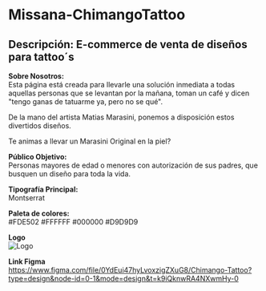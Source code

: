 # Missana-ChimangoTattoo
## Descripción: E-commerce de venta de diseños para tattoo´s


**Sobre Nosotros:**  
Esta página está creada para llevarle una solución inmediata a todas aquellas personas que se levantan por la mañana, toman un café y dicen "tengo ganas de tatuarme ya, pero no se qué". 

De la mano del artista Matias Marasini, ponemos a disposición estos divertidos diseños.

Te animas a llevar un Marasini Original en la piel?

**Público Objetivo:**  
Personas mayores de edad o menores con autorización de sus padres, que busquen un diseño para toda la vida.

**Tipografía Principal:**  
Montserrat

**Paleta de colores:**     
#FDE502
#FFFFFF
#000000
#D9D9D9

**Logo**  
![Logo](https://live.staticflickr.com/65535/52981241852_6e56520377_m.jpg "Logo")

**Link Figma**  
https://www.figma.com/file/0YdEui47hyLvoxzigZXuG8/Chimango-Tattoo?type=design&node-id=0-1&mode=design&t=k9iQknwRA4NXwmHy-0



<!-- Esto es un comentario -->
